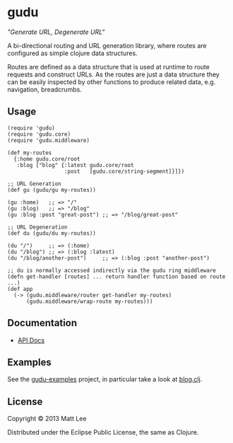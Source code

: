 # gudu

*"Generate URL, Degenerate URL"*

A bi-directional routing and URL generation library, where routes are configured as simple clojure data structures.

Routes are defined as a data structure that is used at runtime to route requests and construct URLs. As the routes are just a data structure they can be easily inspected by other functions to produce related data, e.g. navigation, breadcrumbs.

## Usage

    (require 'gudu)
    (require 'gudu.core)
    (require 'gudu.middleware)

    (def my-routes
      {:home gudu.core/root
       :blog ["blog" {:latest gudu.core/root
                      :post   [gudu.core/string-segment]}]})

    ;; URL Generation
    (def gu (gudu/gu my-routes))

    (gu :home)   ;; => "/"
    (gu :blog)   ;; => "/blog"
    (gu :blog :post "great-post") ;; => "/blog/great-post"

    ;; URL Degeneration
    (def du (gudu/du my-routes))

    (du "/")     ;; => (:home)
    (du "/blog") ;; => (:blog :latest)
    (du "/blog/another-post")     ;; => (:blog :post "another-post")

    ;; du is normally accessed indirectly via the gudu ring middleware
    (defn get-handler [routes] ... return handler function based on route ...)
    (def app
      (-> (gudu.middleware/router get-handler my-routes)
          (gudu.middleware/wrap-route my-routes)))

## Documentation

* [API Docs](http://thatismatt.github.io/gudu/doc/)

## Examples

See the [gudu-examples](https://github.com/thatismatt/gudu-examples) project, in particular take a look at [blog.clj](https://github.com/thatismatt/gudu-examples/blob/master/src/gudu_examples/blog.clj).

## License

Copyright © 2013 Matt Lee

Distributed under the Eclipse Public License, the same as Clojure.
